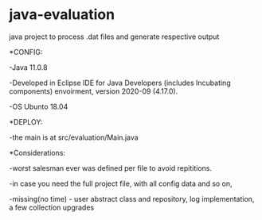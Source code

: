 # java-evaluation
java project to process .dat files and generate respective output

*CONFIG:

-Java 11.0.8

-Developed in Eclipse IDE for Java Developers (includes Incubating components) envoirment, version 2020-09 (4.17.0).

-OS Ubunto 18.04


*DEPLOY:

-the main is at src/evaluation/Main.java



*Considerations:

-worst salesman ever was defined per file to avoid repititions. 

-in case you need the full project file, with all config data and so on, 

-missing(no time) - user abstract class and repository, log implementation, a few collection upgrades

